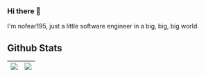 ### Hi there 👋
I'm nofear195, just a little software engineer in a big, big, big world.

##  Github Stats

| <div align="center"><img src="https://github-readme-stats.vercel.app/api?username=nofear195&show_icons=true&theme=github_dark" align="center" /></div> | <div align="center"><img src="https://github-readme-stats.vercel.app/api/top-langs/?username=nofear195&layout=compact" align="center" /></div> |
| ------------- | ------------- |
